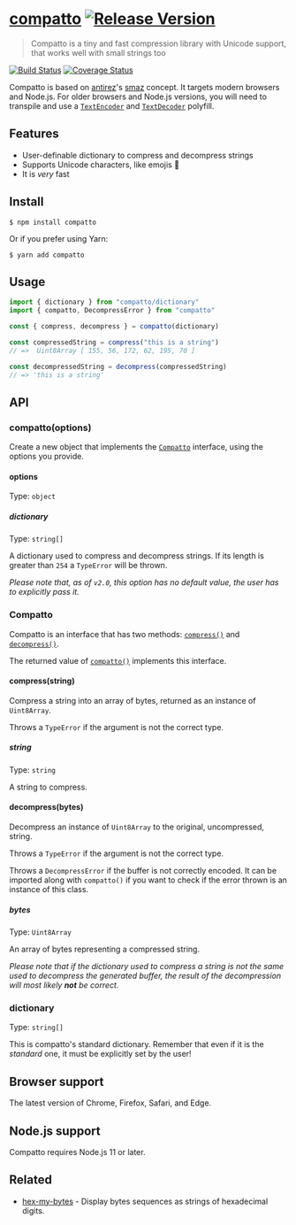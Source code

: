 # [compatto](https://github.com/macarie/compatto) [![Release Version](https://img.shields.io/npm/v/compatto.svg?label=&color=0080FF)](https://www.npmjs.com/package/compatto)

> Compatto is a tiny and fast compression library with Unicode support, that works well with small strings too

[![Build Status](https://img.shields.io/travis/com/macarie/compatto)](https://travis-ci.com/macarie/compatto) [![Coverage Status](https://img.shields.io/codecov/c/github/macarie/compatto)](https://codecov.io/gh/macarie/compatto/)

Compatto is based on [antirez](https://github.com/antirez/)'s [smaz](https://github.com/antirez/smaz) concept. It targets modern browsers and Node.js. For older browsers and Node.js versions, you will need to transpile and use a [`TextEncoder`](https://developer.mozilla.org/en-US/docs/Web/API/TextEncoder) and [`TextDecoder`](https://developer.mozilla.org/en-US/docs/Web/API/TextDecoder) polyfill.

## Features

- User-definable dictionary to compress and decompress strings
- Supports Unicode characters, like emojis 🎉
- It is _very_ fast

## Install

```console
$ npm install compatto
```

Or if you prefer using Yarn:

```console
$ yarn add compatto
```

## Usage

```javascript
import { dictionary } from "compatto/dictionary"
import { compatto, DecompressError } from "compatto"

const { compress, decompress } = compatto(dictionary)

const compressedString = compress("this is a string")
// =>  Uint8Array [ 155, 56, 172, 62, 195, 70 ]

const decompressedString = decompress(compressedString)
// => 'this is a string'
```

## API

### compatto(options)

Create a new object that implements the [`Compatto`](#compatto) interface, using the options you provide.

#### options

Type: `object`

##### dictionary

Type: `string[]`

A dictionary used to compress and decompress strings. If its length is greater than `254` a `TypeError` will be thrown.

_Please note that, as of `v2.0`, this option has no default value, the user has to explicitly pass it._

### Compatto

Compatto is an interface that has two methods: [`compress()`](#compressstring) and [`decompress()`](#decompressbytes).

The returned value of [`compatto()`](#compattooptions) implements this interface.

#### compress(string)

Compress a string into an array of bytes, returned as an instance of `Uint8Array`.

Throws a `TypeError` if the argument is not the correct type.

##### string

Type: `string`

A string to compress.

#### decompress(bytes)

Decompress an instance of `Uint8Array` to the original, uncompressed, string.

Throws a `TypeError` if the argument is not the correct type.

Throws a `DecompressError` if the buffer is not correctly encoded. It can be imported along with `compatto()` if you want to check if the error thrown is an instance of this class.

##### bytes

Type: `Uint8Array`

An array of bytes representing a compressed string.

_Please note that if the dictionary used to compress a string is not the same used to decompress the generated buffer, the result of the decompression will most likely **not** be correct._

### dictionary

Type: `string[]`

This is compatto's standard dictionary. Remember that even if it is the _standard_ one, it must be explicitly set by the user!

## Browser support

The latest version of Chrome, Firefox, Safari, and Edge.

## Node.js support

Compatto requires Node.js 11 or later.

## Related

- [hex-my-bytes](https://github.com/macarie/hex-my-bytes) - Display bytes sequences as strings of hexadecimal digits.
